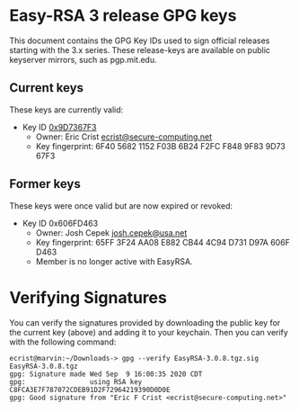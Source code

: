 Easy-RSA 3 release GPG keys
===

This document contains the GPG Key IDs used to sign official releases starting
with the 3.x series. These release-keys are available on public keyserver
mirrors, such as pgp.mit.edu.

Current keys
---

These keys are currently valid:

* Key ID [0x9D7367F3](https://keys.openpgp.org/vks/v1/by-fingerprint/6F4056821152F03B6B24F2FCF8489F839D7367F3)
  * Owner: Eric Crist <ecrist@secure-computing.net>
  * Key fingerprint: 6F40 5682 1152 F03B 6B24  F2FC F848 9F83 9D73 67F3

Former keys
---

These keys were once valid but are now expired or revoked:

* Key ID 0x606FD463
  * Owner: Josh Cepek <josh.cepek@usa.net>
  * Key fingerprint: 65FF 3F24 AA08 E882 CB44  4C94 D731 D97A 606F D463
  * Member is no longer active with EasyRSA.

Verifying Signatures
===
You can verify the signatures provided by downloading the public key for the current key (above) and adding it to your keychain. Then you can verify with the following command:
```
ecrist@marvin:~/Downloads-> gpg --verify EasyRSA-3.0.8.tgz.sig EasyRSA-3.0.8.tgz
gpg: Signature made Wed Sep  9 16:00:35 2020 CDT
gpg:                using RSA key C8FCA3E7F787072CDEB91D2F72964219390D0D0E
gpg: Good signature from "Eric F Crist <ecrist@secure-computing.net>"
```
